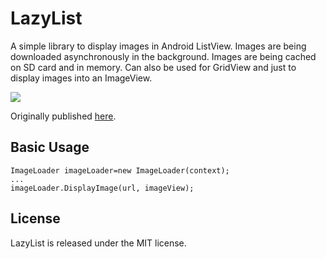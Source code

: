 # LazyList

A simple library to display images in Android ListView. Images are being downloaded asynchronously in the background. Images are being cached on SD card and in memory. Can also be used for GridView and just to display images into an ImageView.

<img src="http://img718.imageshack.us/img718/9149/screen1sx.png" />

Originally published <a href="http://stackoverflow.com/questions/541966/android-how-do-i-do-a-lazy-load-of-images-in-listview/3068012#3068012">here</a>.

## Basic Usage

    ImageLoader imageLoader=new ImageLoader(context);
    ...
    imageLoader.DisplayImage(url, imageView);

## License

LazyList is released under the MIT license.